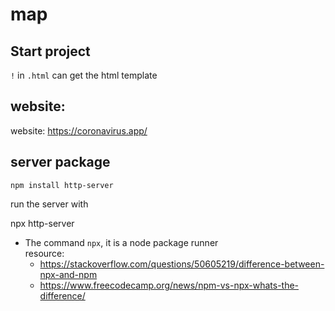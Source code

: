 # map
## Start project
`!` in `.html` can get the html template
## website:
website: https://coronavirus.app/

## server package

`npm install http-server`

run the server with

  npx http-server

+ The command `npx`, it is a node package runner  
  resource: 
  + https://stackoverflow.com/questions/50605219/difference-between-npx-and-npm  
  + https://www.freecodecamp.org/news/npm-vs-npx-whats-the-difference/